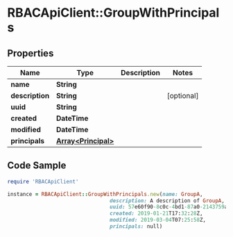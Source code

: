# RBACApiClient::GroupWithPrincipals

## Properties

Name | Type | Description | Notes
------------ | ------------- | ------------- | -------------
**name** | **String** |  | 
**description** | **String** |  | [optional] 
**uuid** | **String** |  | 
**created** | **DateTime** |  | 
**modified** | **DateTime** |  | 
**principals** | [**Array&lt;Principal&gt;**](Principal.md) |  | 

## Code Sample

```ruby
require 'RBACApiClient'

instance = RBACApiClient::GroupWithPrincipals.new(name: GroupA,
                                 description: A description of GroupA,
                                 uuid: 57e60f90-8c0c-4bd1-87a0-2143759aae1c,
                                 created: 2019-01-21T17:32:28Z,
                                 modified: 2019-03-04T07:25:58Z,
                                 principals: null)
```


